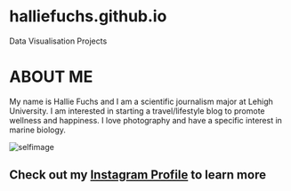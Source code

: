 # halliefuchs.github.io
Data Visualisation Projects 

# ABOUT ME

My name is Hallie Fuchs and I am a scientific journalism major at Lehigh University. I am interested in starting a travel/lifestyle blog to promote wellness and happiness. I love photography and have a specific interest in marine biology. 

![selfimage](https://www.instagram.com/p/BdOHQEoFwJr/?taken-by=halliefuchs)

## Check out my [Instagram Profile](https://www.instagram.com/halliefuchs/) to learn more
